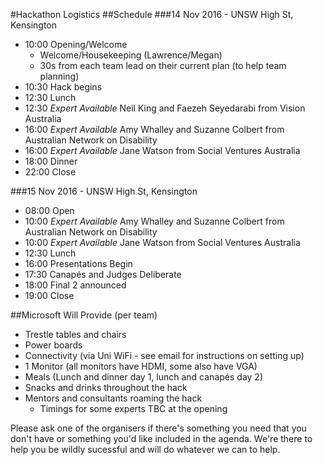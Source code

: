 #Hackathon Logistics
##Schedule
###14 Nov 2016 - UNSW High St, Kensington
- 10:00 Opening/Welcome
  - Welcome/Housekeeping (Lawrence/Megan)
  - 30s from each team lead on their current plan (to help team planning)
- 10:30 Hack begins
- 12:30 Lunch
- 12:30 *Expert Available* Neil King and Faezeh Seyedarabi from Vision Australia
- 16:00 *Expert Available* Amy Whalley and Suzanne Colbert from Australian Network on Disability
- 16:00 *Expert Available* Jane Watson from Social Ventures Australia
- 18:00 Dinner
- 22:00 Close 

###15 Nov 2016 - UNSW High St, Kensington
- 08:00 Open
- 10:00 *Expert Available* Amy Whalley and Suzanne Colbert from Australian Network on Disability
- 10:00 *Expert Available* Jane Watson from Social Ventures Australia
- 12:30 Lunch
- 16:00 Presentations Begin
- 17:30 Canapés and Judges Deliberate
- 18:00 Final 2 announced
- 19:00 Close

##Microsoft Will Provide (per team)
- Trestle tables and chairs
- Power boards
- Connectivity (via Uni WiFi - see email for instructions on setting up)
- 1 Monitor (all monitors have HDMI, some also have VGA)
- Meals (Lunch and dinner day 1, lunch and canapés day 2)
- Snacks and drinks throughout the hack
- Mentors and consultants roaming the hack
  - Timings for some experts TBC at the opening  

Please ask one of the organisers if there's something you need that you don't have or something you'd like included in the agenda. We're there to help you be wildly sucessful and will do whatever we can to help.


